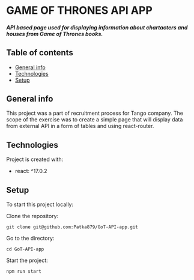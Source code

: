 # GAME OF THRONES API APP
##### API based page used for displaying information about chartacters and houses from Game of Thrones books. 
## Table of contents
* [General info](#general-info)
* [Technologies](#technologies)
* [Setup](#setup)
## General info
This project was a part of recruitment process for Tango company. The scope of the exercise was to create a simple page that will display data from external API in a form of tables and using react-router. 
## Technologies
Project is created with:
*  react: ^17.0.2
## Setup 
To start this project locally:

Clone the repository:
```
git clone git@github.com:Patka879/GoT-API-app.git
```
Go to the directory:
```
cd GoT-API-app
```
Start the project:
```
npm run start
```
